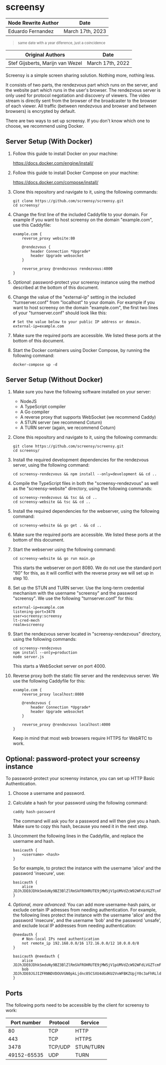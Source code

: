 # screensy

| Node Rewrite Author              | Date             |
| -------------------------------- | ---------------- |
| Eduardo Fernandez                | March 17th, 2023 |
> <sub>same date with a year diference, just a coincidence</sub>

| Original Authors                 | Date             |
| -------------------------------- | ---------------- |
| Stef Gijsberts, Marijn van Wezel | March 17th, 2022 |

Screensy is a simple screen sharing solution. Nothing more, nothing less.

It consists of two parts, the rendezvous part which runs on the server, and the
website part which runs in the user's browser. The rendezvous server is only
used for protocol negotiation and discovery of viewers. The video stream is
directly sent from the browser of the broadcaster to the browser of each viewer.
All traffic (between rendezvous and browser and between browsers) is encrypted
by default.

There are two ways to set up screensy. If you don't know which one to choose, we
recommend using Docker.

## Server Setup (With Docker)

1.  Follow this guide to install Docker on your machine:

    https://docs.docker.com/engine/install/

2.  Follow this guide to install Docker Compose on your machine:

    https://docs.docker.com/compose/install/

3.  Clone this repository and navigate to it, using the following commands:

        git clone https://github.com/screensy/screensy.git
        cd screensy/

4.  Change the first line of the included Caddyfile to your domain. For example
    if you want to host screensy on the domain "example.com", use this
    Caddyfile:

        example.com {
            reverse_proxy website:80

            @rendezvous {
                header Connection *Upgrade*
                header Upgrade websocket
            }

            reverse_proxy @rendezvous rendezvous:4000
        }

5.  _Optional_: password-protect your screensy instance using the method
    described at the bottom of this document.

6.  Change the value of the "external-ip" setting in the included
    "turnserver.conf" from "localhost" to your domain. For example if you want
    to host screensy on the domain "example.com", the first two lines of your
    "turnserver.conf" should look like this:

        # Set the value below to your public IP address or domain.
        external-ip=example.com

7.  Make sure the required ports are accessible. We listed these ports at the
    bottom of this document.

8.  Start the Docker containers using Docker Compose, by running the following
    command:

        docker-compose up -d

## Server Setup (Without Docker)

1.  Make sure you have the following software installed on your server:

    -   NodeJS
    -   A TypeScript compiler
    -   A Go compiler
    -   A reverse proxy that supports WebSocket (we recommend Caddy)
    -   A STUN server (we recommend Coturn)
    -   A TURN server (again, we recommend Coturn)

2.  Clone this repository and navigate to it, using the following commands:

        git clone https://github.com/screensy/screensy.git
        cd screensy/

3.  Install the required development dependencies for the rendezvous server,
    using the following command:

        cd screensy-rendezvous && npm install --only=development && cd ..

4.  Compile the TypeScript files in both the "screensy-rendezvous" as well as
    the "screensy-website" directory, using the following commands:

        cd screensy-rendezvous && tsc && cd ..
        cd screensy-website && tsc && cd ..

5.  Install the required dependencies for the webserver, using the following
    command:

        cd screensy-website && go get . && cd ..

6.  Make sure the required ports are accessible. We listed these ports at the
    bottom of this document.

7.  Start the webserver using the following command:

        cd screensy-website && go run main.go

    This starts the webserver on port 8080. We do not use the standard port "80"
    for this, as it will conflict with the reverse proxy we will set up in step 10.

8.  Set up the STUN and TURN server. Use the long-term credential mechanism
    with the username "screensy" and the password "screensy". We use the
    following "turnserver.conf" for this:

        external-ip=example.com
        listening-port=3478
        user=screensy:screensy
        lt-cred-mech
        realm=screensy

9.  Start the rendezvous server located in "screensy-rendezvous" directory,
    using the following commands:

        cd screensy-rendezvous
        npm install --only=production
        node server.js

    This starts a WebSocket server on port 4000.

10. Reverse proxy both the static file server and the rendezvous server. We use
    the following Caddyfile for this:

        example.com {
            reverse_proxy localhost:8080

            @rendezvous {
                header Connection *Upgrade*
                header Upgrade websocket
            }

            reverse_proxy @rendezvous localhost:4000
        }

    Keep in mind that most web browsers require HTTPS for WebRTC to work.

## Optional: password-protect your screensy instance

To password-protect your screensy instance, you can set up HTTP Basic
Authentication.

1.  Choose a username and password.

2.  Calculate a hash for your password using the following command:

        caddy hash-password

    The command will ask you for a password and will then give you a hash. Make
    sure to copy this hash, because you need it in the next step.

3.  Uncomment the following lines in the Caddyfile, and replace the username and
    hash.

        basicauth {
            <username> <hash>
        }

    So for example, to protect the instance with the username 'alice' and the
    password 'insecure', use:

        basicauth {
            alice JDJhJDE0JDhkSmdoNy9BZ3BlZlRmSkFROHRUTE9jMW5jV1pUMVdZcW92WFdLVGZTcmFsL3RoeFR4OVlH
        }

4.  _Optional, more advanced_: You can add more username-hash pairs, or
    exclude certain IP adresses from needing authentication. For example, the
    following lines protect the instance with the username 'alice' and the
    password 'insecure', and the username 'bob' and the password 'unsafe', and
    exclude local IP addresses from needing authentication:

        @needauth {
            # Non-local IPs need authentication
            not remote_ip 192.168.0.0/16 172.16.0.0/12 10.0.0.0/8
        }

        basicauth @needauth {
            alice JDJhJDE0JDhkSmdoNy9BZ3BlZlRmSkFROHRUTE9jMW5jV1pUMVdZcW92WFdLVGZTcmFsL3RoeFR4OVlH
            bob JDJhJDE0JGJIZFRNNDVDOUVGN0pkLjdnc05CSXU4dGdKU2VvWFBKZUpjY0c3aFhRLldKYTRwNjVBYzVT
        }

## Ports

The following ports need to be accessible by the client for screensy to work:

| Port number | Protocol | Service   |
| ----------- | -------- | --------- |
| 80          | TCP      | HTTP      |
| 443         | TCP      | HTTPS     |
| 3478        | TCP/UDP  | STUN/TURN |
| 49152-65535 | UDP      | TURN      |
